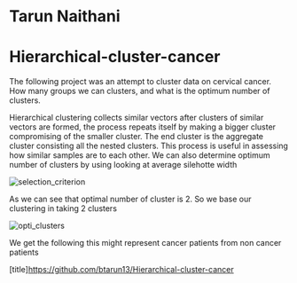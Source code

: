 # Tarun Naithani

# Hierarchical-cluster-cancer

The following project was an attempt to cluster data on cervical cancer. How many groups we can clusters, and what is the optimum number of clusters.

Hierarchical clustering collects similar vectors after clusters of similar vectors are formed, the process repeats itself by making a bigger cluster compromising of the smaller cluster. The end cluster is the aggregate cluster consisting all the nested clusters.
This process is useful in assessing how similar samples are to each other. We can also determine optimum number of clusters by using looking at average silehotte width


![selection_criterion](https://user-images.githubusercontent.com/31741251/129242750-0c12f934-bb60-49e7-9cb2-db110518b8b7.png)


As we can see that optimal number of cluster is 2. So we base our clustering in taking 2 clusters


![opti_clusters](https://user-images.githubusercontent.com/31741251/129243527-059c897a-daf5-4daa-a684-96c816e3d05c.png)

We get  the following this might represent cancer patients from non cancer patients

[title]https://github.com/btarun13/Hierarchical-cluster-cancer
